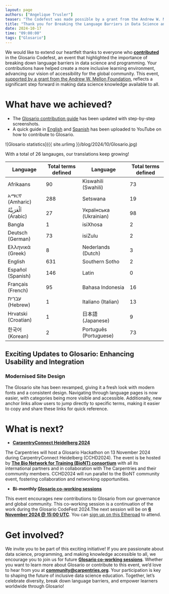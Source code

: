 ```yaml
---
layout: page
authors: ["Angelique Trusler"]
teaser: "The Codefest was made possible by a grant from the Andrew W. Mellon Foundation"
title: "Thank you for Breaking the Language Barriers in Data Science and Programming"
date: 2024-10-17
time: "09:00:00"
tags: ["Glosario"]
---
```


We would like to extend our heartfelt thanks to everyone who **[contributed](https://github.com/carpentries/glosario/graphs/contributors)** in the Glosario Codefest, an event that highlighted the importance of breaking down language barriers in data science and programming. Your contributions have helped create a more inclusive learning environment, advancing our vision of accessibility for the global community. This event, [supported by a grant from the Andrew W. Mellon Foundation](https://carpentries.org/blog/2024/01/mellon-foundation/), reflects a significant step forward in making data science knowledge available to all.

# What have we achieved?

- The [Glosario contribution guide](https://docs.google.com/document/d/18oxYd6D9heESqw2gw9cbtxiCfkb4wlxazERFBIDCoeM/edit#heading=h.wsi1psxc3n64) has been updated with step-by-step screenshots.
- A quick guide in [English](https://www.youtube.com/watch?v=ew1eb1ug-Q8) and [Spanish](https://www.youtube.com/watch?v=f9K5wYq0dQM&t=23s) has been uploaded to YouTube on how to contribute to Glosario.

![Glosario statistics]({{ site.urlimg }}/blog/2024/10/Glosario.jpg)

With a total of 26 langauges, our translations keep growing!


| Language            | Total terms defined | Language            | Total terms defined |
|---------------------|---------------------|---------------------|---------------------|
| Afrikaans           | 90                  | Kiswahili (Swahili)  | 73                  |
| አማርኛ (Amharic)     | 288                 | Setswana            | 19                  |
| اَلْعَرَبِيَّةُ (Arabic) | 27               | Українська (Ukrainian) | 98               |
| Bangla              | 1                   | isiXhosa            | 2                   |
| Deutsch (German)    | 73                  | isiZulu             | 2                   |
| Ελληνικά (Greek)    | 8                   | Nederlands (Dutch)  | 3                   |
| English             | 631                 | Southern Sotho      | 2                   |
| Español (Spanish)   | 146                 | Latin               | 0                   |
| Français (French)   | 95                  | Bahasa Indonesia    | 16                  |
| עִברִית (Hebrew)    | 1                   | Italiano (Italian)  | 13                  |
| Hrvatski (Croatian) | 1                   | 日本語 (Japanese)    | 9                   |
| 한국어 (Korean)      | 2                   | Português (Portuguese) | 73               |



## Exciting Updates to Glosario: Enhancing Usability and Integration

### Modernised Site Design
 The Glosario site has been revamped, giving it a fresh look with modern fonts and a consistent design. Navigating through language pages is now easier, with categories being more visible and accessible. Additionally, new anchor links allow users to jump directly to specific terms, making it easier to copy and share these links for quick reference.


# What is next?


- **[CarpentryConnect Heidelberg 2024](https://carpentries.org/blog/2024/01/announcing-cchd24/)**

The Carpentries will host a Glosario Hackathon on 13 November 2024 during CarpentryConnect Heidelberg (CCHD2024). The event is be hosted by **[The Bio Network for Training (BioNT) consortium](https://biont-training.eu/)** with all its international partners and in collaboration with The Carpentries and their community members. CCHD2024 will run parallel to the BioNT community event, fostering collaboration and networking opportunities. 

- **Bi-monthly [Glosario co-working sessions](https://carpentries.org/community/#community-events)**

This event encourages new contributions to Glosario from our governance and global community. This co-working session is a continuation of the work during the Glosario CodeFest 2024.The next session will be on **[6 November 2024 @ 15:00 UTC](https://calendar.google.com/calendar/event?action=TEMPLATE&tmeid=MTZubWQwZ2s0Ym81MXVjM25lZDFnZGk3YXJfMjAyNDExMDZUMTUwMDAwWiBvc2V1dW9odDB0dmpib2tnZzNub2g4YzQ3Z0Bn&tmsrc=oseuuoht0tvjbokgg3noh8c47g%40group.calendar.google.com&scp=ALL)**. You can [sign up on this Etherpad](https://pad.carpentries.org/Glosario_Codefest_2024) to attend. 


# Get involved? 

We invite you to be part of this exciting initiative! If you are passionate about data science, programming, and making knowledge accessible to all, we encourage you to join us for future **[Glosario co-working sessions](https://carpentries.org/community/#community-events)**. Whether you want to learn more about Glosario or contribute to this event, we’d love to hear from you at **[community@carpentries.org](mailto:community@carpentries.org)**. Your participation is key to shaping the future of inclusive data science education. Together, let’s celebrate diversity, break down language barriers, and empower learners worldwide through Glosario!
